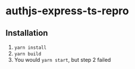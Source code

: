 # authjs-express-ts-repro

## Installation

1. `yarn install`
2. `yarn build`
3. You would `yarn start`, but step 2 failed
